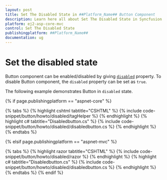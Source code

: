 ```yaml
---
layout: post
title: Set The Disabled State in ##Platform_Name## Button Component
description: Learn here all about Set The Disabled State in Syncfusion ##Platform_Name## Button component of Syncfusion Essential JS 2 and more.
platform: ej2-asp-core-mvc
control: Set The Disabled State
publishingplatform: ##Platform_Name##
documentation: ug
---
```



# Set the disabled state

Button component can be enabled/disabled by giving [`disabled`](https://help.syncfusion.com/cr/aspnetcore-js2/Syncfusion.EJ2.Buttons.Button.html#Syncfusion_EJ2_Buttons_Button_Disabled)
property. To disable Button component, the `disabled` property can be set as `true`.

The following example demonstrates Button in `disabled` state.

{% if page.publishingplatform == "aspnet-core" %}

{% tabs %}
{% highlight cshtml tabtitle="CSHTML" %}
{% include code-snippet/button/howto/disabled/tagHelper %}
{% endhighlight %}
{% highlight c# tabtitle="Disabledbutton.cs" %}
{% include code-snippet/button/howto/disabled/disabledbutton.cs %}
{% endhighlight %}
{% endtabs %}

{% elsif page.publishingplatform == "aspnet-mvc" %}

{% tabs %}
{% highlight razor tabtitle="CSHTML" %}
{% include code-snippet/button/howto/disabled/razor %}
{% endhighlight %}
{% highlight c# tabtitle="Disabledbutton.cs" %}
{% include code-snippet/button/howto/disabled/disabledbutton.cs %}
{% endhighlight %}
{% endtabs %}
{% endif %}

